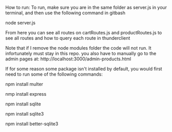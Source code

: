 How to run:
To run, make sure you are in the same folder as server.js in your terminal, and then use the following command in gitbash



node server.js

From here you can see all routes on cartRoutes.js and productRoutes.js to see all routes and how to query each route in thunderclient

Note that if I remove the node modules folder the code will not run. It infortunately must stay in this repo.
you also have to manually go to the admin pages at: http://localhost:3000/admin-products.html



If for some reason some package isn't installed by default, you would first need to run some of the following commands:




npm install multer




nmp install express




npm install sqlite



npm install sqlite3




npm install better-sqlite3
